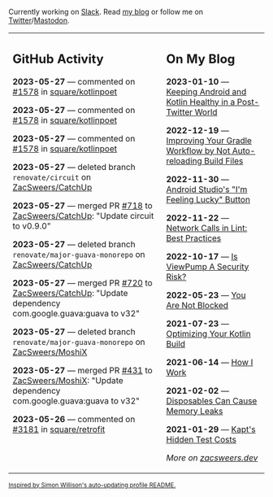 Currently working on [Slack](https://slack.com/). Read [my blog](https://zacsweers.dev/) or follow me on [Twitter](https://twitter.com/ZacSweers)/[Mastodon](https://hachyderm.io/@ZacSweers).

<table><tr><td valign="top" width="60%">

## GitHub Activity
<!-- githubActivity starts -->
**2023-05-27** — commented on [#1578](https://github.com/square/kotlinpoet/issues/1578#issuecomment-1565423902) in [square/kotlinpoet](https://github.com/square/kotlinpoet)

**2023-05-27** — commented on [#1578](https://github.com/square/kotlinpoet/issues/1578#issuecomment-1565422793) in [square/kotlinpoet](https://github.com/square/kotlinpoet)

**2023-05-27** — commented on [#1578](https://github.com/square/kotlinpoet/issues/1578#issuecomment-1565421651) in [square/kotlinpoet](https://github.com/square/kotlinpoet)

**2023-05-27** — deleted branch `renovate/circuit` on [ZacSweers/CatchUp](https://github.com/ZacSweers/CatchUp)

**2023-05-27** — merged PR [#718](https://github.com/ZacSweers/CatchUp/pull/718) to [ZacSweers/CatchUp](https://github.com/ZacSweers/CatchUp): "Update circuit to v0.9.0"

**2023-05-27** — deleted branch `renovate/major-guava-monorepo` on [ZacSweers/CatchUp](https://github.com/ZacSweers/CatchUp)

**2023-05-27** — merged PR [#720](https://github.com/ZacSweers/CatchUp/pull/720) to [ZacSweers/CatchUp](https://github.com/ZacSweers/CatchUp): "Update dependency com.google.guava:guava to v32"

**2023-05-27** — deleted branch `renovate/major-guava-monorepo` on [ZacSweers/MoshiX](https://github.com/ZacSweers/MoshiX)

**2023-05-27** — merged PR [#431](https://github.com/ZacSweers/MoshiX/pull/431) to [ZacSweers/MoshiX](https://github.com/ZacSweers/MoshiX): "Update dependency com.google.guava:guava to v32"

**2023-05-26** — commented on [#3181](https://github.com/square/retrofit/issues/3181#issuecomment-1564857698) in [square/retrofit](https://github.com/square/retrofit)
<!-- githubActivity ends -->
</td><td valign="top" width="40%">

## On My Blog
<!-- blog starts -->
**2023-01-10** — [Keeping Android and Kotlin Healthy in a Post-Twitter World](https://www.zacsweers.dev/keeping-android-healthy/)

**2022-12-19** — [Improving Your Gradle Workflow by Not Auto-reloading Build Files](https://www.zacsweers.dev/improving-your-workflow-by-not-auto-reloading-build-files/)

**2022-11-30** — [Android Studio's "I'm Feeling Lucky" Button](https://www.zacsweers.dev/android-studios-im-feeling-lucky-button/)

**2022-11-22** — [Network Calls in Lint: Best Practices](https://www.zacsweers.dev/network-calls-in-lint-best-practices/)

**2022-10-17** — [Is ViewPump A Security Risk?](https://www.zacsweers.dev/is-viewpump-a-security-risk/)

**2022-05-23** — [You Are Not Blocked](https://www.zacsweers.dev/you-are-not-blocked/)

**2021-07-23** — [Optimizing Your Kotlin Build](https://www.zacsweers.dev/optimizing-your-kotlin-build/)

**2021-06-14** — [How I Work](https://www.zacsweers.dev/how-i-work/)

**2021-02-02** — [Disposables Can Cause Memory Leaks](https://www.zacsweers.dev/disposables-can-cause-memory-leaks/)

**2021-01-29** — [Kapt's Hidden Test Costs](https://www.zacsweers.dev/kapts-hidden-test-costs/)
<!-- blog ends -->
_More on [zacsweers.dev](https://zacsweers.dev/)_
</td></tr></table>

<sub><a href="https://simonwillison.net/2020/Jul/10/self-updating-profile-readme/">Inspired by Simon Willison's auto-updating profile README.</a></sub>